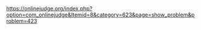 https://onlinejudge.org/index.php?option=com_onlinejudge&Itemid=8&category=623&page=show_problem&problem=423